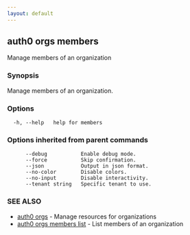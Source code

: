 ```yaml
---
layout: default
---
```

## auth0 orgs members

Manage members of an organization

### Synopsis

Manage members of an organization.

### Options

```
  -h, --help   help for members
```

### Options inherited from parent commands

```
      --debug           Enable debug mode.
      --force           Skip confirmation.
      --json            Output in json format.
      --no-color        Disable colors.
      --no-input        Disable interactivity.
      --tenant string   Specific tenant to use.
```

### SEE ALSO

* [auth0 orgs](auth0_orgs.md)	 - Manage resources for organizations
* [auth0 orgs members list](auth0_orgs_members_list.md)	 - List members of an organization

